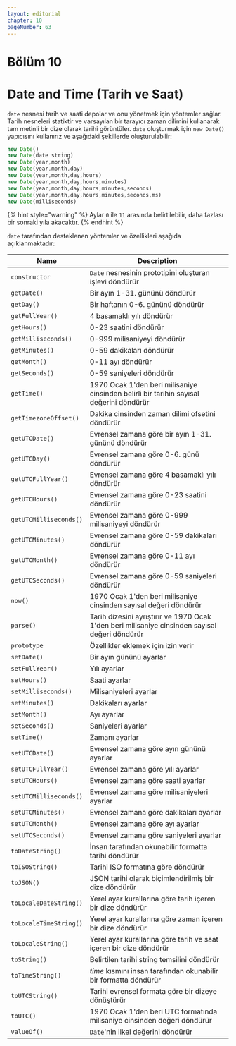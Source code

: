 ```yaml
---
layout: editorial
chapter: 10
pageNumber: 63
---
```


# Bölüm 10

# Date and Time (Tarih ve Saat)

`date` nesnesi tarih ve saati depolar ve onu yönetmek için yöntemler sağlar. Tarih nesneleri statiktir ve varsayılan bir tarayıcı zaman dilimini kullanarak tam metinli bir dize olarak tarihi görüntüler.
`date` oluşturmak için `new Date()` yapıcısını kullanırız ve aşağıdaki şekillerde oluşturulabilir:

```javascript
new Date()
new Date(date string)
new Date(year,month)
new Date(year,month,day)
new Date(year,month,day,hours)
new Date(year,month,day,hours,minutes)
new Date(year,month,day,hours,minutes,seconds)
new Date(year,month,day,hours,minutes,seconds,ms)
new Date(milliseconds)
```

{% hint style="warning" %}
Aylar `0` ile `11` arasında belirtilebilir, daha fazlası bir sonraki yıla akacaktır.
{% endhint %}

`date` tarafından desteklenen yöntemler ve özellikleri aşağıda açıklanmaktadır:

| Name                   | Description                                                                                    |
| ---------------------- | ---------------------------------------------------------------------------------------------- |
| `constructor`          | `Date` nesnesinin prototipini oluşturan işlevi döndürür                                        |
| `getDate()`            | Bir ayın 1-31. gününü döndürür                                                                 |
| `getDay()`             | Bir haftanın 0-6. gününü döndürür                                                              |
| `getFullYear()`        | 4 basamaklı yılı döndürür                                                                      |
| `getHours()`           | 0-23 saatini döndürür                                                                          |
| `getMilliseconds()`    | 0-999 milisaniyeyi döndürür                                                                    |
| `getMinutes()`         | 0-59 dakikaları döndürür                                                                       |
| `getMonth()`           | 0-11 ayı döndürür                                                                              |
| `getSeconds()`         | 0-59 saniyeleri döndürür                                                                       |
| `getTime()`            | 1970 Ocak 1'den beri milisaniye cinsinden belirli bir tarihin sayısal değerini döndürür        |
| `getTimezoneOffset()`  | Dakika cinsinden zaman dilimi ofsetini döndürür                                                |
| `getUTCDate()`         | Evrensel zamana göre bir ayın 1-31. gününü döndürür                                            |
| `getUTCDay()`          | Evrensel zamana göre 0-6. günü döndürür                                                        |
| `getUTCFullYear()`     | Evrensel zamana göre 4 basamaklı yılı döndürür                                                 |
| `getUTCHours()`        | Evrensel zamana göre 0-23 saatini döndürür                                                     |
| `getUTCMilliseconds()` | Evrensel zamana göre 0-999 milisaniyeyi döndürür                                               |
| `getUTCMinutes()`      | Evrensel zamana göre 0-59 dakikaları döndürür                                                  |
| `getUTCMonth()`        | Evrensel zamana göre 0-11 ayı döndürür                                                         |
| `getUTCSeconds()`      | Evrensel zamana göre 0-59 saniyeleri döndürür                                                  |
| `now()`                | 1970 Ocak 1'den beri milisaniye cinsinden sayısal değeri döndürür                              |
| `parse()`              | Tarih dizesini ayrıştırır ve 1970 Ocak 1'den beri milisaniye cinsinden sayısal değeri döndürür |
| `prototype`            | Özellikler eklemek için izin verir                                                             |
| `setDate()`            | Bir ayın gününü ayarlar                                                                        |
| `setFullYear()`        | Yılı ayarlar                                                                                   |
| `setHours()`           | Saati ayarlar                                                                                  |
| `setMilliseconds()`    | Milisaniyeleri ayarlar                                                                         |
| `setMinutes()`         | Dakikaları ayarlar                                                                             |
| `setMonth()`           | Ayı ayarlar                                                                                    |
| `setSeconds()`         | Saniyeleri ayarlar                                                                             |
| `setTime()`            | Zamanı ayarlar                                                                                 |
| `setUTCDate()`         | Evrensel zamana göre ayın gününü ayarlar                                                       |
| `setUTCFullYear()`     | Evrensel zamana göre yılı ayarlar                                                              |
| `setUTCHours()`        | Evrensel zamana göre saati ayarlar                                                             |
| `setUTCMilliseconds()` | Evrensel zamana göre milisaniyeleri ayarlar                                                    |
| `setUTCMinutes()`      | Evrensel zamana göre dakikaları ayarlar                                                        |
| `setUTCMonth()`        | Evrensel zamana göre ayı ayarlar                                                               |
| `setUTCSeconds()`      | Evrensel zamana göre saniyeleri ayarlar                                                        |
| `toDateString()`       | İnsan tarafından okunabilir formatta tarihi döndürür                                           |
| `toISOString()`        | Tarihi ISO formatına göre döndürür                                                             |
| `toJSON()`             | JSON tarihi olarak biçimlendirilmiş bir dize döndürür                                          |
| `toLocaleDateString()` | Yerel ayar kurallarına göre tarih içeren bir dize döndürür                                     |
| `toLocaleTimeString()` | Yerel ayar kurallarına göre zaman içeren bir dize döndürür                                     |
| `toLocaleString()`     | Yerel ayar kurallarına göre tarih ve saat içeren bir dize döndürür                             |
| `toString()`           | Belirtilen tarihi string temsilini döndürür                                                    |
| `toTimeString()`       | _time_ kısmını insan tarafından okunabilir bir formatta döndürür                               |
| `toUTCString()`        | Tarihi evrensel formata göre bir dizeye dönüştürür                                             |
| `toUTC()`              | 1970 Ocak 1'den beri UTC formatında milisaniye cinsinden değeri döndürür                       |
| `valueOf()`            | `Date`'nin ilkel değerini döndürür                                                             |
